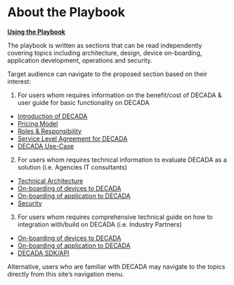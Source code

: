 # About the Playbook

<u>**Using the Playbook**</u>

The playbook is written as sections that can be read independently covering topics including architecture, design, device on-boarding, application development, operations and security. 

Target audience can navigate to the proposed section based on their interest:

1. For users whom requires information on the benefit/cost of DECADA & user guide for basic functionality on DECADA
- [Introduction of DECADA](OnBoardDevice/OV.md)
- [Pricing Model](Overview/Pricing.md)
- [Roles & Responsibility](Overview/Role.md)
- [Service Level Agreement for DECADA](OnBoardDevice/SLA.md)
- [DECADA Use-Case](Use_Case/Introduction.md)

2. For users whom requires technical information to evaluate DECADA as a solution (i.e. Agencies IT consultants)
- [Technical Architecture](Overview/HighNet.md)
- [On-boarding of devices to DECADA](OnBoardDevice/OV.md)
- [On-boarding of application to DECADA](OnboardingApplication/OV.md)
- [Security](Security/Introduction.md)

3. For users whom requires comprehensive technical guide on how to integration with/build on DECADA (i.e. Industry Partners)
- [On-boarding of devices to DECADA](OnBoardDevice/OV.md)
- [On-boarding of application to DECADA](OnboardingApplication/OV.md)
- [DECADA SDK/API](SDK_API/Introduction.md)

Alternative, users who are familiar with DECADA may navigate to the topics directly from this site’s navigation menu.
